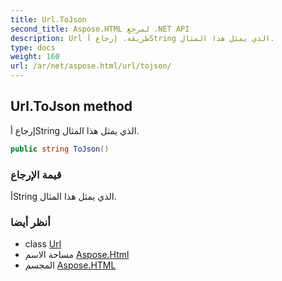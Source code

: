 ```yaml
---
title: Url.ToJson
second_title: Aspose.HTML لمرجع .NET API
description: Url طريقة. إرجاع أString الذي يمثل هذا المثال.
type: docs
weight: 160
url: /ar/net/aspose.html/url/tojson/
---
```

## Url.ToJson method

إرجاع أString الذي يمثل هذا المثال.

```csharp
public string ToJson()
```

### قيمة الإرجاع

أString الذي يمثل هذا المثال.

### أنظر أيضا

* class [Url](../)
* مساحة الاسم [Aspose.Html](../../url/)
* المجسم [Aspose.HTML](../../../)


